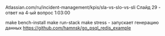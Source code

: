 Atlassian.com/ru/incident-management/kpis/sla-vs-slo-vs-sli
Слайд 29 - ответ на 4-ый вопрос 1:03:00

make bench-install
make run-stack
make stress - запускает генерацию данных
https://github.com/hamnsk/go_psql_redis_example
